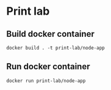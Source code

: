 # Print lab

## Build docker container

```console
docker build . -t print-lab/node-app
```

## Run docker container

```console
docker run print-lab/node-app
```
